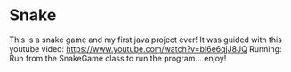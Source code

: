 # Snake
This is a snake game and my first java project ever! It was guided with this youtube video: https://www.youtube.com/watch?v=bI6e6qjJ8JQ
Running: Run from the SnakeGame class to run the program... enjoy!
